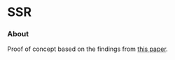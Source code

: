# SSR

### About
Proof of concept based on the findings from [this paper](https://arxiv.org/abs/2510.08338).